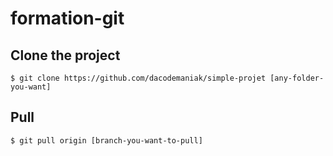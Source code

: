 # formation-git


## Clone the project

`$ git clone https://github.com/dacodemaniak/simple-projet [any-folder-you-want]`

## Pull

`$ git pull origin [branch-you-want-to-pull]`

